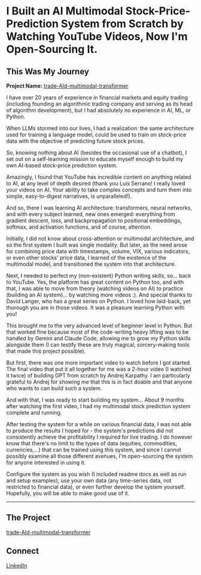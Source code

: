 # I Built an AI Multimodal Stock-Price-Prediction System from Scratch by Watching YouTube Videos, Now I'm Open-Sourcing It.
## This Was My Journey

**Project Name:** [trade-AId-multimodal-transformer](https://github.com/tsnuk/trade-AId-multimodal-transformer)

I have over 20 years of experience in financial markets and equity trading (including founding an algorithmic trading company and serving as its head of algorithm development), but I had absolutely no experience in AI, ML, or Python.

When LLMs stormed into our lives, I had a realization: the same architecture used for training a language model, could be used to train on stock-price data with the objective of predicting future stock prices.

So, knowing nothing about AI (besides the occasional use of a chatbot), I set out on a self-learning mission to educate myself enough to build my own AI-based stock-price prediction system.

Amazingly, I found that YouTube has incredible content on anything related to AI, at any level of depth desired (thank you Luis Serrano! I really loved your videos on AI. Your ability to take complex concepts and turn them into simple, easy-to-digest narratives, is unparalleled!).

And so, there I was learning AI architecture: transformers, neural networks, and with every subject learned, new ones emerged: everything from gradient descent, loss, and backpropagation to positional embeddings, softmax, and activation functions, and of course, attention.

Initially, I did not know about cross-attention or multimodal architecture, and so the first system I built was single modality. But later, as the need arose for combining price data with timestamps, volume, VIX, various indicators, or even other stocks' price data, I learned of the existence of the multimodal model, and transitioned the system into that architecture.

Next, I needed to perfect my (non-existent) Python writing skills, so… back to YouTube. Yes, the platform has great content on Python too, and with that, I was able to move from theory (watching videos on AI) to practice (building an AI system)... by watching more videos :). And special thanks to David Langer, who has a great series on Python. I loved how laid-back, yet thorough you are in those videos. It was a pleasure learning Python with you!

This brought me to the very advanced level of beginner level in Python. But that worked fine because most of the code-writing heavy lifting was to be handled by Gemini and Claude Code, allowing me to grow my Python skills alongside them (I can testify these are truly magical, sorcery-making tools that made this project possible).

But first, there was one more important video to watch before I got started. The final video that put it all together for me was a 2-hour video (I watched it twice) of building GPT from scratch by Andrej Karpathy. I am particularly grateful to Andrej for showing me that this is in fact doable and that anyone who wants to can build such a system.

And with that, I was ready to start building my system… About 9 months after watching the first video, I had my multimodal stock prediction system complete and running.

After testing the system for a while on various financial data, I was not able to produce the results I hoped for - the system's predictions did not consistently achieve the profitability I required for live trading. I do however know that there's no limit to the types of data (equities, commodities, currencies,…) that can be trained using this system, and since I cannot possibly examine all those different avenues, I'm open-sourcing the system for anyone interested in using it.

Configure the system as you wish (I included readme docs as well as run and setup examples), use your own data (any time-series data, not restricted to financial data), or even further develop the system yourself. Hopefully, you will be able to make good use of it.

---

## The Project
[trade-AId-multimodal-transformer](https://github.com/tsnuk/trade-AId-multimodal-transformer)

## Connect
[LinkedIn](https://www.linkedin.com/in/tahl-salomon-1881391a/)
